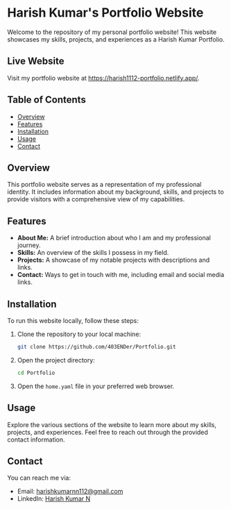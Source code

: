 

# Harish Kumar's Portfolio Website

Welcome to the repository of my personal portfolio website! This website showcases my skills, projects, and experiences as a Harish Kumar Portfolio.

## Live Website

Visit my portfolio website at https://harish1112-portfolio.netlify.app/.

## Table of Contents

- [Overview](#overview)
- [Features](#features)
- [Installation](#installation)
- [Usage](#usage)
- [Contact](#contact)

## Overview

This portfolio website serves as a representation of my professional identity. It includes information about my background, skills, and projects to provide visitors with a comprehensive view of my capabilities.

## Features

- **About Me:** A brief introduction about who I am and my professional journey.
- **Skills:** An overview of the skills I possess in my field.
- **Projects:** A showcase of my notable projects with descriptions and links.
- **Contact:** Ways to get in touch with me, including email and social media links.


## Installation

To run this website locally, follow these steps:

1. Clone the repository to your local machine:

   ```bash
   git clone https://github.com/403ENDer/Portfolio.git
   ```

2. Open the project directory:

   ```bash
   cd Portfolio
   ```

3. Open the `home.yaml` file in your preferred web browser.

## Usage

Explore the various sections of the website to learn more about my skills, projects, and experiences. Feel free to reach out through the provided contact information.



## Contact

You can reach me via:

- Email: [harishkumarnn112@gmail.com](mailto:harishkumarnn112@gmail.com)
- LinkedIn: [Harish Kumar N](https://www.linkedin.com/in/harish-kumar-n-1106hk/)
